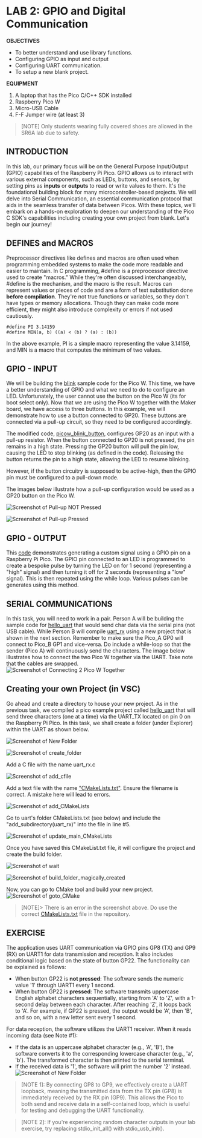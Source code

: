 # LAB 2: GPIO and Digital Communication

**OBJECTIVES**
- To better understand and use library functions.
- Configuring GPIO as input and output
- Configuring UART communication.
- To setup a new blank project.

**EQUIPMENT** 
1.	A laptop that has the Pico C/C++ SDK installed
2.	Raspberry Pico W
3.	Micro-USB Cable
4.	F-F Jumper wire (at least 3)

> [NOTE]
> Only students wearing fully covered shoes are allowed in the SR6A lab due to safety.

## **INTRODUCTION** 

In this lab, our primary focus will be on the General Purpose Input/Output (GPIO) capabilities of the Raspberry Pi Pico. GPIO allows us to interact with various external components, such as LEDs, buttons, and sensors, by setting pins as __inputs__ or __outputs__ to read or write values to them. It's the foundational building block for many microcontroller-based projects. We will delve into Serial Communication, an essential communication protocol that aids in the seamless transfer of data between Picos. With these topics, we'll embark on a hands-on exploration to deepen our understanding of the Pico C SDK's capabilities including creating your own project from blank. Let's begin our journey!

## **DEFINES and MACROS** 

Preprocessor directives like defines and macros are often used when programming embedded systems to make the code more readable and easier to maintain.  In C programming, #define is a preprocessor directive used to create "macros." While they're often discussed interchangeably, #define is the mechanism, and the macro is the result. Macros can represent values or pieces of code and are a form of text substitution done __before compilation__. They're not true functions or variables, so they don't have types or memory allocations. Though they can make code more efficient, they might also introduce complexity or errors if not used cautiously.

```
#define PI 3.14159
#define MIN(a, b) ((a) < (b) ? (a) : (b))
```
In the above example, PI is a simple macro representing the value 3.14159, and MIN is a macro that computes the minimum of two values.

## **GPIO - INPUT** 

We will be building the [blink](https://github.com/raspberrypi/pico-examples/blob/master/pico_w/wifi/blink/picow_blink.c) sample code for the Pico W. This time, we have a better understanding of GPIO and what we need to do to configure an LED. Unfortunately, the user cannot use the button on the Pico W (its for boot select only). Now that we are using the Pico W together with the Maker board, we have access to three buttons. In this example, we will demonstrate how to use a button connected to GP20. These buttons are connected via a pull-up circuit, so they need to be configured accordingly.

The modified code, [picow_blink_button](picow_blink_button.c), configures GP20 as an input with a pull-up resistor. When the button connected to GP20 is not pressed, the pin remains in a high state. Pressing the GP20 button will pull the pin low, causing the LED to stop blinking (as defined in the code). Releasing the button returns the pin to a high state, allowing the LED to resume blinking.

However, if the button circuitry is supposed to be active-high, then the GPIO pin must be configured to a pull-down mode.

The images below illustrate how a pull-up configuration would be used as a GP20 button on the Pico W.

![Screenshot of Pull-up NOT Pressed](img/pullup_notpress2.png)

![Screenshot of Pull-up Pressed](img/pullup_press2.png)

## **GPIO - OUTPUT** 

This [code](pulse.c) demonstrates generating a custom signal using a GPIO pin on a Raspberry Pi Pico. The GPIO pin connected to an LED is programmed to create a bespoke pulse by turning the LED on for 1 second (representing a "high" signal) and then turning it off for 2 seconds (representing a "low" signal). This is then repeated using the while loop. Various pulses can be generates using this method.



## **SERIAL COMMUNICATIONS**

In this task, you will need to work in a pair. Person A will be building the sample code for [hello_uart](https://github.com/raspberrypi/pico-examples/blob/master/uart/hello_uart/hello_uart.c) that would send char data via the serial pins (not USB cable). While Person B will compile [uart_rx](uart_rx.c) using a new project that is shown in the next section. Remember to make sure the Pico_A GP0 will connect to Pico_B GP1 and vice-versa. Do include a while-loop so that the sender (Pico A) will continuously send the characters. The image below illustrates how to connect the two Pico W together via the UART. Take note that the cables are swapped. 
![Screenshot of Connecting 2 Pico W Together](img/p2puart.png)

## **Creating your own Project (in VSC)** 

Go ahead and create a directory to house your new project. As in the previous task, we compiled a pico example project called [hello_uart](https://github.com/raspberrypi/pico-examples/blob/master/uart/hello_uart/hello_uart.c) that will send three characters (one at a time) via the UART_TX located on pin 0 on the Raspberry Pi Pico.  In this task, we shall create a folder (under Explorer) within the UART as shown below.

![Screenshot of New Folder](img/new_folder.png)

![Screenshot of create_folder](img/create_folder.png)

Add a C file with the name uart_rx.c

![Screenshot of add_cfile](img/add_cfile.png)

Add a text file with the name ["CMakeLists.txt"](CMakeLists.txt). Ensure the filename is correct. A mistake here will lead to errors.

![Screenshot of add_CMakeLists](img/add_CMakeLists.png)

Go to uart's folder CMakeLists.txt (see below) and include the "add_subdirectory(uart_rx)" into the file in line #5.

![Screenshot of update_main_CMakeLists](img/update_main_CMakeLists.png)

Once you have saved this CMakeList.txt file, it will configure the project and create the build folder.

![Screenshot of wait](img/wait.png)

![Screenshot of build_folder_magically_created](img/build_folder_magically_created.png)

Now, you can go to CMake tool and build your new project.
![Screenshot of goto_CMake](img/goto_CMake.png)
> [NOTE]> There is an error in the screenshot above. Do use the correct [CMakeLists.txt](CMakeLists.txt) file in the repository.
## **EXERCISE**

The application uses UART communication via GPIO pins GP8 (TX) and GP9 (RX) on UART1 for data transmission and reception. It also includes conditional logic based on the state of button GP22. The functionality can be explained as follows:
- When button GP22 is **not pressed**: The software sends the numeric value '1' through UART1 every 1 second.
- When button GP22 is **pressed**: The software transmits uppercase English alphabet characters sequentially, starting from 'A' to 'Z', with a 1-second delay between each character. After reaching 'Z', it loops back to 'A'. For example, if GP22 is pressed, the output would be 'A', then 'B', and so on, with a new letter sent every 1 second.

For data reception, the software utilizes the UART1 receiver. When it reads incoming data (see Note #1):
- If the data is an uppercase alphabet character (e.g., 'A', 'B'), the software converts it to the corresponding lowercase character (e.g., 'a', 'b'). The transformed character is then printed to the serial terminal.
- If the received data is '1', the software will print the number '2' instead.
![Screenshot of New Folder](img/ex2v2.png)

 > [NOTE 1]: By connecting GP8 to GP9, we effectively create a UART loopback, meaning the transmitted data from the TX pin (GP8) is immediately received by the RX pin (GP9). This allows the Pico to both send and receive data in a self-contained loop, which is useful for testing and debugging the UART functionality.

 > [NOTE 2]: If you're experiencing random character outputs in your lab exercise, try replacing stdio_init_all() with stdio_usb_init().
